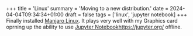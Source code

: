 +++
title = 'Linux'
summary = 'Moving to a new distribution.'
date = 2024-04-04T09:34:34+01:00
draft = false
tags = ['linux', 'jupyter notebook]
+++
Finally installed [Manjaro Linux](https://manjaro.org/). It plays very well with my Graphics card oprning up the ability to use [Jupyter Notebook]()https://jupyter.org/ offline.
